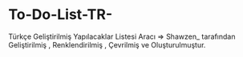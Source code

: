 # To-Do-List-TR-
Türkçe Geliştirilmiş Yapılacaklar Listesi Aracı   => Shawzen_ tarafından Geliştirilmiş , Renklendirilmiş , Çevrilmiş ve Oluşturulmuştur.
